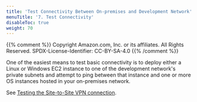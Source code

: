 ```yaml
---
title: 'Test Connectivity Between On-premises and Development Network'
menuTitle: '7. Test Connectivity'
disableToc: true
weight: 70
---
```


{{% comment %}}
Copyright Amazon.com, Inc. or its affiliates. All Rights Reserved.
SPDX-License-Identifier: CC-BY-SA-4.0
{{% /comment %}}

One of the easiest means to test basic connectivity is to deploy either a Linux or Windows EC2 instance to one of the development network's private subnets and attempt to ping between that instance and one or more OS instances hosted in your on-premises network.

See [Testing the Site-to-Site VPN connection](https://docs.aws.amazon.com/vpn/latest/s2svpn/HowToTestEndToEnd_Linux.html).